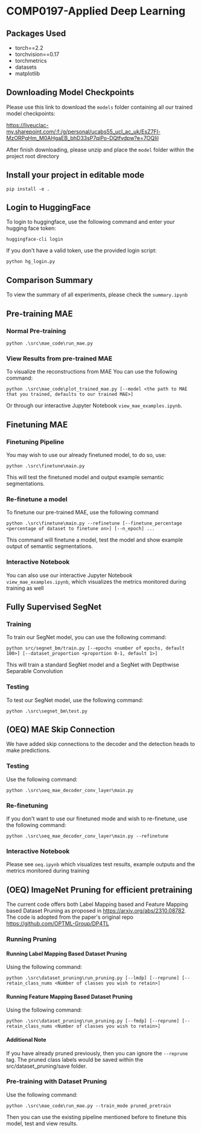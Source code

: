 # COMP0197-Applied Deep Learning

## Packages Used
- torch==2.2
- torchvision==0.17
- torchmetrics
- datasets
- matplotlib

## Downloading Model Checkpoints
Please use this link to download the ```models``` folder containing all our trained model checkpoints:

https://liveuclac-my.sharepoint.com/:f:/g/personal/ucabs55_ucl_ac_uk/EsZ7Fl-MzORPgHm_M0AHgaEB_bhD33sP7qiPo-DQtfvdpw?e=7OQIil

After finish downloading, please unzip and place the ```model``` folder within the project root directory


## Install your project in editable mode
```
pip install -e .
```

## Login to HuggingFace
To login to huggingface, use the following command and enter your hugging face token:
```
huggingface-cli login
```

If you don't have a valid token, use the provided login script:
```
python hg_login.py
```

## Comparison Summary
To view the summary of all experiments, please check the ```summary.ipynb```

## Pre-training MAE

### Normal Pre-training
```
python .\src\mae_code\run_mae.py
```

### View Results from pre-trained MAE
To visualize the reconstructions from MAE You can use the following command:
```
python .\src\mae_code\plot_trained_mae.py [--model <the path to MAE that you trained, defaults to our trained MAE>]
```

Or through our interactive Jupyter Notebook ```view_mae_examples.ipynb```.


## Finetuning MAE

### Finetuning Pipeline
You may wish to use our already finetuned model, to do so, use:
```
python .\src\finetune\main.py
```
This will test the finetuned model and output example semantic segmentations.

### Re-finetune a model
To finetune our pre-trained MAE, use the following command
```
python .\src\finetune\main.py --refinetune [--finetune_percentage <percentage of dataset to finetune on>] [--n_epoch] ...
```
This command will finetune a model, test the model and show example output of semantic segmentations.

### Interactive Notebook

You can also use our interactive Jupyter Notebook ```view_mae_examples.ipynb```, which visualizes the metrics monitored during training as well


## Fully Supervised SegNet

### Training
To train our SegNet model, you can use the following command:
```
python src/segnet_bm/train.py [--epochs <number of epochs, default 100>] [--dataset_proportion <proportion 0-1, default 1>]
```
This will train a standard SegNet model and a SegNet with Depthwise Separable Convolution

### Testing
To test our SegNet model, use the following command:
```
python .\src\segnet_bm\test.py
```


## (OEQ) MAE Skip Connection
We have added skip connections to the decoder and the detection heads to make predictions.

### Testing
Use the following command:
```
python .\src\oeq_mae_decoder_conv_layer\main.py
```

### Re-finetuning
If you don't want to use our finetuned mode and wish to re-finetune, use the following command:
```
python .\src\oeq_mae_decoder_conv_layer\main.py --refinetune
```

### Interactive Notebook
Please see ```oeq.ipynb``` which visualizes test results, example outputs and the metrics monitored during training

## (OEQ) ImageNet Pruning for efficient pretraining

The current code offers both Label Mapping based and Feature Mapping based Dataset Pruning as proposed in https://arxiv.org/abs/2310.08782. The code is adopted from the paper's original repo https://github.com/OPTML-Group/DP4TL 

### Running Pruning

#### Running Label Mapping Based Dataset Pruning
Using the following command:
```
python .\src\dataset_pruning\run_pruning.py [--lmdp] [--reprune] [--retain_class_nums <Number of classes you wish to retain>]
```

#### Running Feature Mapping Based Dataset Pruning
Using the following command:
```
python .\src\dataset_pruning\run_pruning.py [--fmdp] [--reprune] [--retain_class_nums <Number of classes you wish to retain>]
```

#### Additional Note

If you have already pruned previously, then you can ignore the ```--reprune``` tag. The pruned class labels would be saved within the src/dataset_pruning/save folder.


### Pre-training with Dataset Pruning
Use the following command:
```
python .\src\mae_code\run_mae.py --train_mode pruned_pretrain
```
Then you can use the existing pipeline mentioned before to finetune this model, test and view results.
